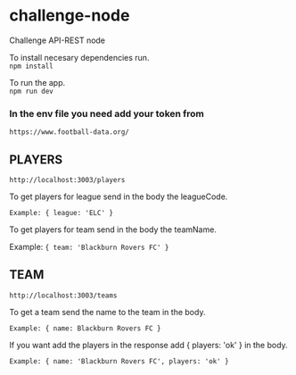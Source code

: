 # challenge-node
Challenge API-REST node

To install necesary dependencies run.  
``` npm install ```

To run the app.  
```npm run dev ```


### In the env file you need add your token from  
```https://www.football-data.org/ ```


## PLAYERS
```http://localhost:3003/players ```  

To get players for league send in the body the leagueCode. 


```Example: { league: 'ELC' }```  


To get players for team send in the body the teamName. 


Example: ```{ team: 'Blackburn Rovers FC' }```


## TEAM
```http://localhost:3003/teams ```  

To get a team send the name to the team in the body. 


```Example: { name: Blackburn Rovers FC }```  


If you want add the players in the response add { players: 'ok' } in the body. 


```Example: { name: 'Blackburn Rovers FC', players: 'ok' }```
